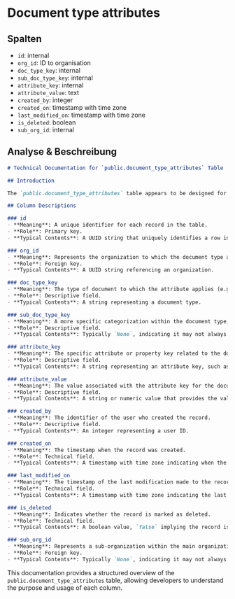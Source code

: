 # Document type attributes

## Spalten

* `id`: internal
* `org_id`: ID to organisation
* `doc_type_key`: internal
* `sub_doc_type_key`: internal
* `attribute_key`: internal
* `attribute_value`: text
* `created_by`: integer
* `created_on`: timestamp with time zone
* `last_modified_on`: timestamp with time zone
* `is_deleted`: boolean
* `sub_org_id`: internal

## Analyse & Beschreibung

```markdown
# Technical Documentation for `public.document_type_attributes` Table

## Introduction

The `public.document_type_attributes` table appears to be designed for managing attributes related to various document types within an organizational context. This table likely supports configuration or metadata management for different types of documents, such as invoices or delivery notes, by associating specific attributes to each document type.

## Column Descriptions

### id
- **Meaning**: A unique identifier for each record in the table.
- **Role**: Primary key.
- **Typical Contents**: A UUID string that uniquely identifies a row in the table.

### org_id
- **Meaning**: Represents the organization to which the document type attribute belongs.
- **Role**: Foreign key.
- **Typical Contents**: A UUID string referencing an organization.

### doc_type_key
- **Meaning**: The type of document to which the attribute applies (e.g., INVOICE, DELIVERY_NOTE).
- **Role**: Descriptive field.
- **Typical Contents**: A string representing a document type.

### sub_doc_type_key
- **Meaning**: A more specific categorization within the document type, if applicable.
- **Role**: Descriptive field.
- **Typical Contents**: Typically `None`, indicating it may not always be used.

### attribute_key
- **Meaning**: The specific attribute or property key related to the document type.
- **Role**: Descriptive field.
- **Typical Contents**: A string representing an attribute key, such as `SECOND_APPROVAL_BEFORE_EXPORT`.

### attribute_value
- **Meaning**: The value associated with the attribute key for the document type.
- **Role**: Descriptive field.
- **Typical Contents**: A string or numeric value that provides the value of the attribute, e.g., `true`, `123`.

### created_by
- **Meaning**: The identifier of the user who created the record.
- **Role**: Descriptive field.
- **Typical Contents**: An integer representing a user ID.

### created_on
- **Meaning**: The timestamp when the record was created.
- **Role**: Technical field.
- **Typical Contents**: A timestamp with time zone indicating when the record was created.

### last_modified_on
- **Meaning**: The timestamp of the last modification made to the record.
- **Role**: Technical field.
- **Typical Contents**: A timestamp with time zone indicating the last update time.

### is_deleted
- **Meaning**: Indicates whether the record is marked as deleted.
- **Role**: Technical field.
- **Typical Contents**: A boolean value, `false` implying the record is active.

### sub_org_id
- **Meaning**: Represents a sub-organization within the main organization, if applicable.
- **Role**: Foreign key.
- **Typical Contents**: Typically `None`, indicating it may not always be used.
```

This documentation provides a structured overview of the `public.document_type_attributes` table, allowing developers to understand the purpose and usage of each column.
